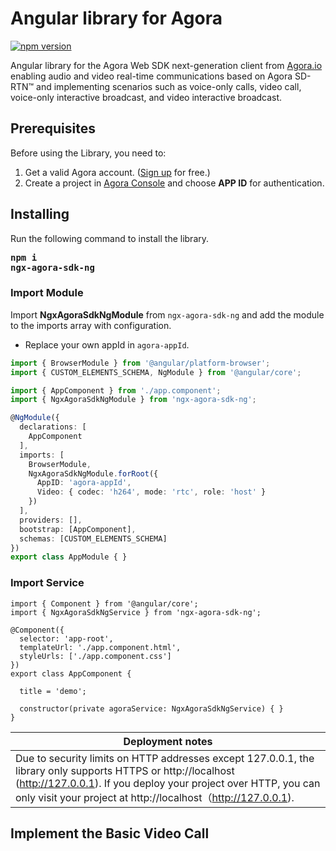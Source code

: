 # Angular library for Agora 

[![npm version](https://badge.fury.io/js/ngx-agora-sdk-ng.svg)](https://badge.fury.io/js/ngx-agora-sdk-ng)

Angular library for the Agora Web SDK next-generation client from [Agora.io](https://www.agora.io/en/) enabling audio and video real-time communications based on Agora SD-RTN™ and implementing scenarios such as voice-only calls, video call, voice-only interactive broadcast, and video interactive broadcast. 

## Prerequisites
Before using the Library, you need to:

1. Get a valid Agora account. ([Sign up](https://sso.agora.io/en/signup?_ga=2.63500074.482805615.1577072824-849535803.1560925029) for free.)
2. Create a project in [Agora Console](https://console.agora.io/) and choose **APP ID** for authentication.

## Installing
Run the following command to install the library.
<strong><pre>npm i ngx-agora-sdk-ng </pre></strong>

### Import Module

Import **NgxAgoraSdkNgModule** from `ngx-agora-sdk-ng` and add the module to the imports array with configuration. 
* Replace your own appId in `agora-appId`.
```ts
import { BrowserModule } from '@angular/platform-browser';
import { CUSTOM_ELEMENTS_SCHEMA, NgModule } from '@angular/core';

import { AppComponent } from './app.component';
import { NgxAgoraSdkNgModule } from 'ngx-agora-sdk-ng';

@NgModule({
  declarations: [
    AppComponent
  ],
  imports: [
    BrowserModule,
    NgxAgoraSdkNgModule.forRoot({
      AppID: 'agora-appId',
      Video: { codec: 'h264', mode: 'rtc', role: 'host' }
    })
  ],
  providers: [],
  bootstrap: [AppComponent],
  schemas: [CUSTOM_ELEMENTS_SCHEMA]
})
export class AppModule { }

```

### Import Service

```
import { Component } from '@angular/core';
import { NgxAgoraSdkNgService } from 'ngx-agora-sdk-ng';

@Component({
  selector: 'app-root',
  templateUrl: './app.component.html',
  styleUrls: ['./app.component.css']
})
export class AppComponent {

  title = 'demo';

  constructor(private agoraService: NgxAgoraSdkNgService) { }
}

```


Deployment notes | 
------------ | 
Due to security limits on HTTP addresses except 127.0.0.1, the library only supports HTTPS or http://localhost (http://127.0.0.1). If you deploy your project over HTTP, you can only visit your project at http://localhost（http://127.0.0.1). |

## Implement the Basic Video Call

